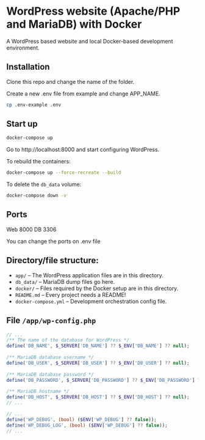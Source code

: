 # WordPress website (Apache/PHP and MariaDB) with Docker

A WordPress based website and local Docker-based development environment. 

## Installation

Clone this repo and change the name of the folder.

Create a new .env file from example and change APP_NAME.

```bash
cp .env-example .env
```


## Start up

```bash
docker-compose up
```

Go to http://localhost:8000 and start configuring WordPress.

To rebuild the containers:

```bash
docker-compose up --force-recreate --build
```

To delete the `db_data` volume:

```bash
docker-compose down -v
```
## Ports
Web 8000
DB 3306

You can change the ports on .env file



## Directory/file structure:

* `app/` – The WordPress application files are in this directory.
* `db_data/` – MariaDB dump files go here.
* `docker/` – Files required by the Docker setup are in this directory.
* `README.md` – Every project needs a README!
* `docker-compose.yml` – Development orchestration config file.

## File `/app/wp-config.php`

```php
// ...
/** The name of the database for WordPress */
define('DB_NAME', $_SERVER['DB_NAME'] ?? $_ENV['DB_NAME'] ?? null);
 
/** MariaDB database username */
define('DB_USER', $_SERVER['DB_USER'] ?? $_ENV['DB_USER'] ?? null);
 
/** MariaDB database password */
define('DB_PASSWORD', $_SERVER['DB_PASSWORD'] ?? $_ENV['DB_PASSWORD'] ?? null);
 
/** MariaDB hostname */
define('DB_HOST', $_SERVER['DB_HOST'] ?? $_ENV['DB_HOST'] ?? null);
// ...
```

```php
// ...
define('WP_DEBUG', (bool) ($ENV['WP_DEBUG'] ?? false));
define('WP_DEBUG_LOG', (bool) ($ENV['WP_DEBUG'] ?? false));
// ...
```